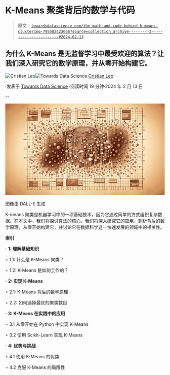 # K-Means 聚类背后的数学与代码

> 原文：[`towardsdatascience.com/the-math-and-code-behind-k-means-clustering-795582423666?source=collection_archive---------3-----------------------#2024-02-13`](https://towardsdatascience.com/the-math-and-code-behind-k-means-clustering-795582423666?source=collection_archive---------3-----------------------#2024-02-13)

## 为什么 K-Means 是无监督学习中最受欢迎的算法？让我们深入研究它的数学原理，并从零开始构建它。

[](https://medium.com/@cristianleo120?source=post_page---byline--795582423666--------------------------------)![Cristian Leo](https://medium.com/@cristianleo120?source=post_page---byline--795582423666--------------------------------)[](https://towardsdatascience.com/?source=post_page---byline--795582423666--------------------------------)![Towards Data Science](https://towardsdatascience.com/?source=post_page---byline--795582423666--------------------------------) [Cristian Leo](https://medium.com/@cristianleo120?source=post_page---byline--795582423666--------------------------------)

·发表于 [Towards Data Science](https://towardsdatascience.com/?source=post_page---byline--795582423666--------------------------------) ·阅读时间 19 分钟·2024 年 2 月 13 日

--

![](img/ece4da8af67137663cc11fb8bd0083ac.png)

图像由 DALL-E 生成

K-means 聚类是机器学习中的一项基础技术，因为它通过简单的方式组织复杂数据。在本文中，我们将探讨算法的核心。我们将深入研究它的应用，剖析背后的数学原理，从零开始构建它，并讨论它在数据科学这一快速发展的领域中的相关性。

**索引**

**·** **1: 理解基础知识**

∘ 1.1: 什么是 K-Means 聚类？

∘ 1.2: K-Means 是如何工作的？

**·** **2: 实现 K-Means**

∘ 2.1: K-Means 背后的数学原理

∘ 2.2: 如何选择最优的聚类数目

**·** **3: K-Means 在实践中的应用**

∘ 3.1 从零开始在 Python 中实现 K-Means

∘ 3.2 使用 Scikit-Learn 实现 K-Means

**·** **4: 优势与挑战**

∘ 4.1 使用 K-Means 的优势

∘ 4.2 克服 K-Means 的局限性
